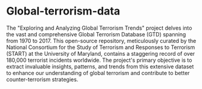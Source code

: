 # Global-terrorism-data

The "Exploring and Analyzing Global Terrorism Trends" project delves into the vast and comprehensive Global Terrorism Database (GTD) spanning from 1970 to 2017. This open-source repository, meticulously curated by the National Consortium for the Study of Terrorism and Responses to Terrorism (START) at the University of Maryland, contains a staggering record of over 180,000 terrorist incidents worldwide. The project's primary objective is to extract invaluable insights, patterns, and trends from this extensive dataset to enhance our understanding of global terrorism and contribute to better counter-terrorism strategies.
